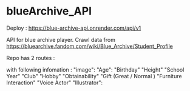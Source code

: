 # blueArchive_API
Deploy : https://blue-archive-api.onrender.com/api/v1

API for blue archive player. Crawl data from https://bluearchive.fandom.com/wiki/Blue_Archive/Student_Profile

Repo has 2 routes :
<!--  Get all characters-->
<!-- Get single Character  --> 
with following infomation :
            "image":
            "Age": 
            "Birthday"
            "Height"
            "School Year"
            "Club"
            "Hobby"
            "Obtainability"
            "Gift (Great  / Normal )
            "Furniture Interaction"
            "Voice Actor"
            "Illustrator":

